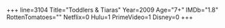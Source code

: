 +++
line=3104
Title="Toddlers & Tiaras"
Year=2009
Age="7+"
IMDb="1.8"
RottenTomatoes=""
Netflix=0
Hulu=1
PrimeVideo=1
Disney=0
+++

